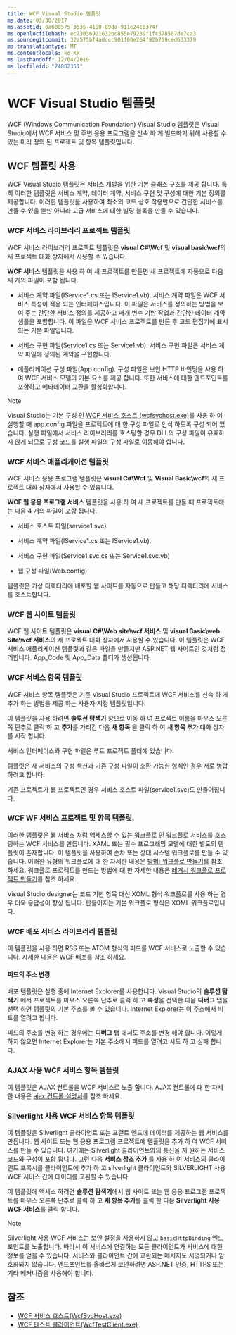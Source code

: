 ```yaml
---
title: WCF Visual Studio 템플릿
ms.date: 03/30/2017
ms.assetid: 6a608575-3535-4190-89da-911e24c8374f
ms.openlocfilehash: ec73036921632bc855e79239f1fc578587de7ca3
ms.sourcegitcommit: 32a575bf4adccc901f00e264f92b759ced633379
ms.translationtype: MT
ms.contentlocale: ko-KR
ms.lasthandoff: 12/04/2019
ms.locfileid: "74802351"
---
```

# <a name="wcf-visual-studio-templates"></a>WCF Visual Studio 템플릿
WCF (Windows Communication Foundation) Visual Studio 템플릿은 Visual Studio에서 WCF 서비스 및 주변 응용 프로그램을 신속 하 게 빌드하기 위해 사용할 수 있는 미리 정의 된 프로젝트 및 항목 템플릿입니다.  
  
## <a name="using-the-wcf-templates"></a>WCF 템플릿 사용  
 WCF Visual Studio 템플릿은 서비스 개발을 위한 기본 클래스 구조를 제공 합니다. 특히 이러한 템플릿은 서비스 계약, 데이터 계약, 서비스 구현 및 구성에 대한 기본 정의를 제공합니다. 이러한 템플릿을 사용하여 최소의 코드 상호 작용만으로 간단한 서비스를 만들 수 있을 뿐만 아니라 고급 서비스에 대한 빌딩 블록을 만들 수 있습니다.  
  
### <a name="wcf-service-library-project-template"></a>WCF 서비스 라이브러리 프로젝트 템플릿  
 WCF 서비스 라이브러리 프로젝트 템플릿은 **visual C#\Wcf** 및 **visual basic\wcf**의 새 프로젝트 대화 상자에서 사용할 수 있습니다.  
  
 **WCF 서비스** 템플릿을 사용 하 여 새 프로젝트를 만들면 새 프로젝트에 자동으로 다음 세 개의 파일이 포함 됩니다.  
  
- 서비스 계약 파일(IService1.cs 또는 IService1.vb). 서비스 계약 파일은 WCF 서비스 특성이 적용 되는 인터페이스입니다. 이 파일은 서비스를 정의하는 방법을 보여 주는 간단한 서비스 정의를 제공하고 매개 변수 기반 작업과 간단한 데이터 계약 샘플을 포함합니다. 이 파일은 WCF 서비스 프로젝트를 만든 후 코드 편집기에 표시 되는 기본 파일입니다.  
  
- 서비스 구현 파일(Service1.cs 또는 Service1.vb). 서비스 구현 파일은 서비스 계약 파일에 정의된 계약을 구현합니다.  
  
- 애플리케이션 구성 파일(App.config). 구성 파일은 보안 HTTP 바인딩을 사용 하 여 WCF 서비스 모델의 기본 요소를 제공 합니다. 또한 서비스에 대한 엔드포인트를 포함하고 메타데이터 교환을 활성화합니다.  
  
> [!NOTE]
> Visual Studio는 기본 구성 인 [WCF 서비스 호스트 (wcfsvchost.exe)](wcf-service-host-wcfsvchost-exe.md)를 사용 하 여 실행할 때 app.config 파일을 프로젝트에 대 한 구성 파일로 인식 하도록 구성 되어 있습니다. 실행 파일에서 서비스 라이브러리를 호스팅할 경우 DLL의 구성 파일이 유효하지 않게 되므로 구성 코드를 실행 파일의 구성 파일로 이동해야 합니다.  
  
### <a name="wcf-service-application-template"></a>WCF 서비스 애플리케이션 템플릿  
 WCF 서비스 응용 프로그램 템플릿은 **visual C#\Wcf** 및 **Visual Basic\wcf**의 새 프로젝트 대화 상자에서 사용할 수 있습니다.  
  
 **WCF 웹 응용 프로그램 서비스** 템플릿을 사용 하 여 새 프로젝트를 만들 때 프로젝트에는 다음 4 개의 파일이 포함 됩니다.  
  
- 서비스 호스트 파일(service1.svc)  
  
- 서비스 계약 파일(IService1.cs 또는 IService1.vb).  
  
- 서비스 구현 파일(Service1.svc.cs 또는 Service1.svc.vb)  
  
- 웹 구성 파일(Web.config)  
  
 템플릿은 가상 디렉터리에 배포할 웹 사이트를 자동으로 만들고 해당 디렉터리에 서비스를 호스트합니다.  
  
### <a name="wcf-web-site-template"></a>WCF 웹 사이트 템플릿  
 WCF 웹 사이트 템플릿은 **visual C#\Web site\wcf 서비스** 및 **visual Basic\web Site\wcf 서비스**의 새 프로젝트 대화 상자에서 사용할 수 있습니다. 이 템플릿은 WCF 서비스 애플리케이션 템플릿과 같은 파일을 만들지만 ASP.NET 웹 사이트인 것처럼 정리합니다. App_Code 및 App_Data 폴더가 생성됩니다.  
  
### <a name="wcf-service-item-template"></a>WCF 서비스 항목 템플릿  
 WCF 서비스 항목 템플릿은 기존 Visual Studio 프로젝트에 WCF 서비스를 신속 하 게 추가 하는 방법을 제공 하는 사용자 지정 템플릿입니다.  
  
 이 템플릿을 사용 하려면 **솔루션 탐색기** 창으로 이동 하 여 프로젝트 이름을 마우스 오른쪽 단추로 클릭 하 고 **추가**를 가리킨 다음 **새 항목** 을 클릭 하 여 **새 항목 추가** 대화 상자를 시작 합니다.  
  
 서비스 인터페이스와 구현 파일은 루트 프로젝트 폴더에 있습니다.  
  
 템플릿은 새 서비스의 구성 섹션과 기존 구성 파일이 호환 가능한 형식인 경우 서로 병합하려고 합니다.  
  
 기존 프로젝트가 웹 프로젝트인 경우 서비스 호스트 파일(service1.svc)도 만들어집니다.  
  
### <a name="wcf-wf-service-project-and-item-template"></a>WCF WF 서비스 프로젝트 및 항목 템플릿.  
 이러한 템플릿은 웹 서비스 처럼 액세스할 수 있는 워크플로 인 워크플로 서비스를 호스팅하는 WCF 서비스를 만듭니다. XAML 또는 필수 프로그래밍 모델에 대한 별도의 템플릿이 존재합니다. 이 템플릿을 사용하여 순차 또는 상태 시스템 워크플로를 만들 수 있습니다. 이러한 유형의 워크플로에 대 한 자세한 내용은 [방법: 워크플로 만들기](../windows-workflow-foundation/how-to-create-a-workflow.md)를 참조 하세요. 워크플로 프로젝트를 만드는 방법에 대 한 자세한 내용은 [레거시 워크플로 프로젝트 만들기](/visualstudio/workflow-designer/developing-applications-with-the-workflow-designer)를 참조 하세요.  
  
 Visual Studio designer는 코드 기반 항목 대신 XOML 형식 워크플로를 사용 하는 경우 더욱 응답성이 향상 됩니다. 만들어지는 기본 워크플로 형식은 XOML 워크플로입니다.  
  
### <a name="wcf-syndication-service-library-template"></a>WCF 배포 서비스 라이브러리 템플릿  
 이 템플릿을 사용 하면 RSS 또는 ATOM 형식의 피드를 WCF 서비스로 노출할 수 있습니다. 자세한 내용은 [WCF 배포](./feature-details/wcf-syndication.md)를 참조 하세요.  
  
#### <a name="changing-the-address-of-the-feed"></a>피드의 주소 변경  
 배포 템플릿은 실행 중에 Internet Explorer를 사용합니다. Visual Studio의 **솔루션 탐색기** 에서 프로젝트를 마우스 오른쪽 단추로 클릭 하 고 **속성**을 선택한 다음 **디버그** 탭을 선택 하면 템플릿의 기본 주소를 볼 수 있습니다. Internet Explorer는 이 주소에서 피드를 열려고 합니다.  
  
 피드의 주소를 변경 하는 경우에는 **디버그** 탭 에서도 주소를 변경 해야 합니다. 이렇게 하지 않으면 Internet Explorer는 기본 주소에서 피드를 열려고 시도 하 고 실패 합니다.  
  
### <a name="ajax-enabled-wcf-service-item-template"></a>AJAX 사용 WCF 서비스 항목 템플릿  
 이 템플릿은 AJAX 컨트롤을 WCF 서비스로 노출 합니다. AJAX 컨트롤에 대 한 자세한 내용은 [ajax 컨트롤 설명서](https://docs.microsoft.com/aspnet/ajax/)를 참조 하세요.  
  
### <a name="silverlight-enabled-wcf-service-item-template"></a>Silverlight 사용 WCF 서비스 항목 템플릿  
 이 템플릿은 Silverlight 클라이언트 또는 프런트 엔드에 데이터를 제공하는 웹 서비스를 만듭니다. 웹 사이트 또는 웹 응용 프로그램 프로젝트에 템플릿을 추가 하 여 WCF 서비스를 만들 수 있습니다. 여기에는 Silverlight 클라이언트와의 통신을 지 원하는 서비스 코드와 구성이 포함 됩니다. 그런 다음 **서비스 참조 추가** 를 사용 하 여 서비스의 클라이언트 프록시를 클라이언트에 추가 하 고 silverlight 클라이언트와 SILVERLIGHT 사용 WCF 서비스 간에 데이터를 교환할 수 있습니다.  
  
 이 템플릿에 액세스 하려면 **솔루션 탐색기**에서 웹 사이트 또는 웹 응용 프로그램 프로젝트를 마우스 오른쪽 단추로 클릭 하 고 **새 항목 추가**를 클릭 한 다음 **Silverlight 사용 WCF 서비스**를 클릭 합니다.  
  
> [!NOTE]
> Silverlight 사용 WCF 서비스는 보안 설정을 사용하지 않고 `basicHttpBinding` 엔드포인트를 노출합니다. 따라서 이 서비스에 연결하는 모든 클라이언트가 서비스에 대한 정보를 얻을 수 있습니다. 서비스와 클라이언트 간에 교환되는 메시지도 서명되거나 암호화되지 않습니다. 엔드포인트를 올바르게 보안하려면 ASP.NET 인증, HTTPS 또는 기타 메커니즘을 사용해야 합니다.  
  
## <a name="see-also"></a>참조

- [WCF 서비스 호스트(WcfSvcHost.exe)](wcf-service-host-wcfsvchost-exe.md)
- [WCF 테스트 클라이언트(WcfTestClient.exe)](wcf-test-client-wcftestclient-exe.md)

